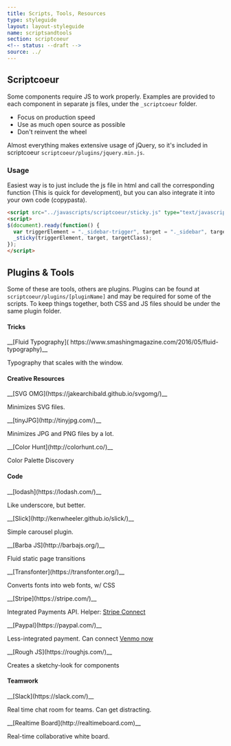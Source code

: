 ```yaml
---
title: Scripts, Tools, Resources
type: styleguide
layout: layout-styleguide
name: scriptsandtools
section: scriptcoeur
<!-- status: --draft -->
source: ../
---
```


<main markdown="1">

## Scriptcoeur

Some components require JS to work properly. Examples are provided to each component in separate js files, under the `_scriptcoeur` folder.

- Focus on production speed
- Use as much open source as possible
- Don't reinvent the wheel

Almost everything makes extensive usage of jQuery, so it's included in scriptcoeur `scriptcoeur/plugins/jquery.min.js`.

### Usage

Easiest way is to just include the js file in html and call the corresponding function (This is quick for development), but you can also integrate it into your own code (copypasta).

~~~html
<script src="../javascripts/scriptcoeur/sticky.js" type="text/javascript"></script>
<script>
$(document).ready(function() {
  var triggerElement = "._sidebar-trigger", target = "._sidebar", targetClass = "--pinned";
  _sticky(triggerElement, target, targetClass);
});
</script>
~~~

</main>



<main class="_styleguide-tools" markdown="1">


## Plugins & Tools

Some of these are tools, others are plugins. Plugins can be found at `scriptcoeur/plugins/[pluginName]` and may be required for some of the scripts. To keep things together, both CSS and JS files should be under the same plugin folder.


#### Tricks

<div class="_grid-three _margin-bottom" >

<div class="_card " markdown="1">
__[Fluid Typography](
https://www.smashingmagazine.com/2016/05/fluid-typography)__

Typography that scales with the window.
</div>

</div>


#### Creative Resources

<div class="_grid-three _margin-bottom" >

<div class="_card" markdown="1">
__[SVG OMG](https://jakearchibald.github.io/svgomg/)__

Minimizes SVG files.
</div>

<div class="_card" markdown="1">
__[tinyJPG](http://tinyjpg.com/)__

Minimizes JPG and PNG files by a lot.
</div>

<div class="_card" markdown="1">
__[Color Hunt](http://colorhunt.co/)__

Color Palette Discovery
</div>





</div>

#### Code

<div class="_grid-three _margin-bottom" >

<div class="_card " markdown="1">
__[lodash](https://lodash.com/)__

Like underscore, but better.
</div>

<div class="_card " markdown="1">
__[Slick](http://kenwheeler.github.io/slick/)__

Simple carousel plugin.
</div>

<div class="_card " markdown="1">
__[Barba JS](http://barbajs.org/)__

Fluid static page transitions
</div>


<div class="_card" markdown="1">
__[Transfonter](https://transfonter.org/)__

Converts fonts into web fonts, w/ CSS
</div>

<div class="_card" markdown="1">
__[Stripe](https://stripe.com/)__

Integrated Payments API. Helper: [Stripe Connect](https://stripe.com/connect)
</div>

<div class="_card" markdown="1">
__[Paypal](https://paypal.com/)__

Less-integrated payment. Can connect [Venmo now](https://help.venmo.com/hc/en-us/articles/217042888-How-It-Works)
</div>

<div class="_card" markdown="1">
__[Rough JS](https://roughjs.com/)__

Creates a sketchy-look for components
</div>



</div>






#### Teamwork

<div class="_grid-three" >

<div class="_card " markdown="1">
__[Slack](https://slack.com/)__

Real time chat room for teams. Can get distracting.
</div>

<div class="_card" markdown="1">
__[Realtime Board](http://realtimeboard.com)__

Real-time collaborative white board.
</div>

</div>




</main>

